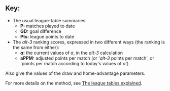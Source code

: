 ## Key:

* The usual league-table summaries:
  - **P:** matches played to date
  - **GD:** goal difference
  - **Pts:** league points to date
* The *alt-3* ranking scores, expressed in two different ways (the ranking is the same from either):
  - **_a_:** the current values of *a*, in the *alt-3* calculation
  - **aPPM:** adjusted points per match (or '*alt-3* points per match', or 'points per match according to today's values of *a*')
  
Also give the values of the draw and home-advantage parameters.

For more details on the method, see [The league tables explained](/about/tables-explained).
